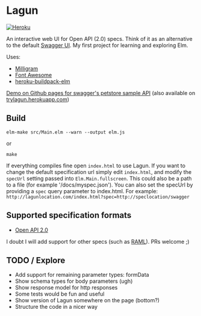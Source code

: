 # Lagun

[![Heroku](http://heroku-badge.herokuapp.com/?app=trylagun&style=flat)](http://trylagun.herokuapp.com/)

An interactive web UI for Open API (2.0) specs. Think of it as an alternative to the default [Swagger UI](https://github.com/swagger-api/swagger-ui).
My first project for learning and exploring Elm.

Uses:

- [Milligram](https://milligram.github.io/)
- [Font Awesome](https://fortawesome.github.io/Font-Awesome/)
- [heroku-buildpack-elm](https://github.com/srid/heroku-buildpack-elm)

[Demo on Github pages for swagger's petstore sample API](http://vorce.github.io/lagun/) (also available on [trylagun.herokuapp.com](http://trylagun.herokuapp.com/))

## Build

    elm-make src/Main.elm --warn --output elm.js

or

    make

If everything compiles fine open `index.html` to use Lagun.
If you want to change the default specification url simply edit `index.html`, and modify the `specUrl` setting passed into `Elm.Main.fullscreen`.
This could also be a path to a file (for example '/docs/myspec.json'). You can also set the specUrl by providing a `spec` query parameter to index.html.
For example: `http://lagunlocation.com/index.html?spec=http://speclocation/swagger`

## Supported specification formats

- [Open API 2.0](https://github.com/OAI/OpenAPI-Specification/blob/master/versions/2.0.md)

I doubt I will add support for other specs (such as [RAML](http://raml.org/)). PRs welcome ;)

## TODO / Explore

- Add support for remaining parameter types: formData
- Show schema types for body parameters (ugh)
- Show response model for http responses
- Some tests would be fun and useful
- Show version of Lagun somewhere on the page (bottom?)
- Structure the code in a nicer way

